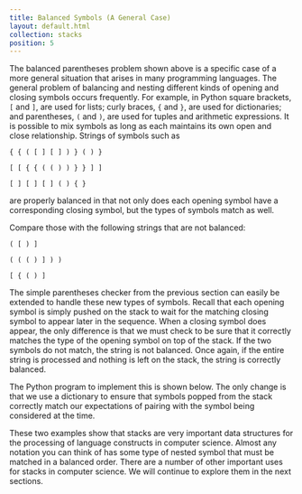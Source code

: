 ```yaml
---
title: Balanced Symbols (A General Case)
layout: default.html
collection: stacks
position: 5
---
```


The balanced parentheses problem shown above is a specific case of a
more general situation that arises in many programming languages. The
general problem of balancing and nesting different kinds of opening and
closing symbols occurs frequently. For example, in Python square
brackets, `[` and `]`, are used for lists; curly braces, `{` and `}`,
are used for dictionaries; and parentheses, `(` and `)`, are used for
tuples and arithmetic expressions. It is possible to mix symbols as long
as each maintains its own open and close relationship. Strings of
symbols such as

    { { ( [ ] [ ] ) } ( ) }

    [ [ { { ( ( ) ) } } ] ]

    [ ] [ ] [ ] ( ) { }

are properly balanced in that not only does each opening symbol have a
corresponding closing symbol, but the types of symbols match as well.

Compare those with the following strings that are not balanced:

    ( [ ) ]

    ( ( ( ) ] ) )

    [ { ( ) ]

The simple parentheses checker from the previous section can easily be
extended to handle these new types of symbols. Recall that each opening
symbol is simply pushed on the stack to wait for the matching closing
symbol to appear later in the sequence. When a closing symbol does
appear, the only difference is that we must check to be sure that it
correctly matches the type of the opening symbol on top of the stack. If
the two symbols do not match, the string is not balanced. Once again, if
the entire string is processed and nothing is left on the stack, the
string is correctly balanced.

The Python program to implement this is shown below. The only change is
that we use a dictionary to ensure that symbols popped from the stack
correctly match our expectations of pairing with the symbol being
considered at the time.

<!-- litpy stacks/balanced_symbols.py -->

These two examples show that stacks are very important data structures
for the processing of language constructs in computer science. Almost
any notation you can think of has some type of nested symbol that must
be matched in a balanced order. There are a number of other important
uses for stacks in computer science. We will continue to explore them in
the next sections.
